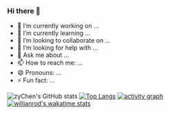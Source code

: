 ### Hi there 👋



- 🔭 I’m currently working on ...
- 🌱 I’m currently learning ...
- 👯 I’m looking to collaborate on ...
- 🤔 I’m looking for help with ...
- 💬 Ask me about ...
- 📫 How to reach me: ...
- 😄 Pronouns: ...
- ⚡ Fun fact: ...

![zyChen's GitHub stats](https://github-readme-stats.vercel.app/api?username=Mintisn&show_icons=true&theme=tokyonight)
[![Top Langs](https://github-readme-stats.vercel.app/api/top-langs/?username=Mintisn&layout=compact)](https://github.com/anuraghazra/github-readme-stats)
[![activity graph](https://github-readme-activity-graph.cyclic.app/graph?username=Mintisn&theme=dracula)](https://github.com/ashutosh00710/github-readme-activity-graph)
[![willianrod's wakatime stats](https://github-readme-stats.vercel.app/api/wakatime?username=Mintisn)](https://github.com/anuraghazra/github-readme-stats)
